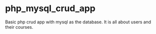 # php_mysql_crud_app

Basic php crud app with mysql as the database. It is all about users and their courses.
